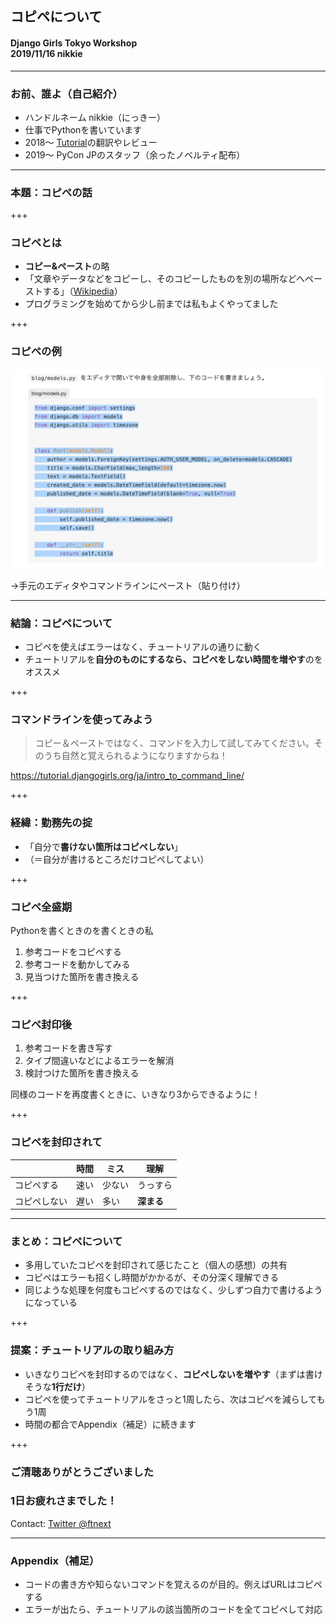 ## コピペについて
#### Django Girls Tokyo Workshop<br>2019/11/16 nikkie

---

### お前、誰よ（自己紹介）

- ハンドルネーム nikkie（にっきー）
- 仕事でPythonを書いています
- 2018〜 [Tutorial](https://tutorial.djangogirls.org/ja/)の翻訳やレビュー
- 2019〜 PyCon JPのスタッフ（余ったノベルティ配布）

---

### 本題：コピペの話

+++

### コピペとは

- **コピー&ペースト**の略
- 「文章やデータなどをコピーし、そのコピーしたものを別の場所などへペーストする」（[Wikipedia](https://ja.wikipedia.org/wiki/%E3%82%B3%E3%83%94%E3%83%BC%E3%83%BB%E3%82%A2%E3%83%B3%E3%83%89%E3%83%BB%E3%83%9A%E3%83%BC%E3%82%B9%E3%83%88)）
- プログラミングを始めてから少し前までは私もよくやってました

+++

### コピペの例

![チュートリアルのコードやコマンドを選択してコピー](django_girls_Nov_copy_paste/copypaste_example.png)

→手元のエディタやコマンドラインにペースト（貼り付け）

---

### 結論：コピペについて

- コピペを使えばエラーはなく、チュートリアルの通りに動く
- チュートリアルを**自分のものにするなら、コピペをしない時間を増やす**のをオススメ

+++

### コマンドラインを使ってみよう

> コピー＆ペーストではなく、コマンドを入力して試してみてください。そのうち自然と覚えられるようになりますからね！

https://tutorial.djangogirls.org/ja/intro_to_command_line/

+++

### 経緯：勤務先の掟

- 「自分で**書けない箇所はコピペしない**」
- （＝自分が書けるところだけコピペしてよい）

+++

### コピペ全盛期

Pythonを書くときのを書くときの私

1. 参考コードをコピペする
2. 参考コードを動かしてみる
3. 見当つけた箇所を書き換える

+++

### コピペ封印後

1. 参考コードを書き写す
2. タイプ間違いなどによるエラーを解消
3. 検討つけた箇所を書き換える

同様のコードを再度書くときに、いきなり3からできるように！

+++

### コピペを封印されて

&nbsp; | 時間 | ミス | 理解
----- | ----- | ----- | -----
コピペする | 速い | 少ない | うっすら
コピペしない | 遅い | 多い | **深まる**

---

### まとめ：コピペについて

- 多用していたコピペを封印されて感じたこと（個人の感想）の共有
- コピペはエラーも招くし時間がかかるが、その分深く理解できる
- 同じような処理を何度もコピペするのではなく、少しずつ自力で書けるようになっている

+++

### 提案：チュートリアルの取り組み方

- いきなりコピペを封印するのではなく、**コピペしないを増やす**（まずは書けそうな**1行だけ**）
- コピペを使ってチュートリアルをさっと1周したら、次はコピペを減らしてもう1周
- 時間の都合でAppendix（補足）に続きます

+++

### ご清聴ありがとうございました
### 1日お疲れさまでした！
Contact: [Twitter @ftnext](https://twitter.com/ftnext)

---

### Appendix（補足）

- コードの書き方や知らないコマンドを覚えるのが目的。例えばURLはコピペする
- エラーが出たら、チュートリアルの該当箇所のコードを全てコピペして対応
